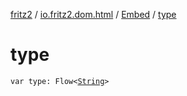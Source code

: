 [fritz2](../../index.md) / [io.fritz2.dom.html](../index.md) / [Embed](index.md) / [type](./type.md)

# type

`var type: Flow<`[`String`](https://kotlinlang.org/api/latest/jvm/stdlib/kotlin/-string/index.html)`>`